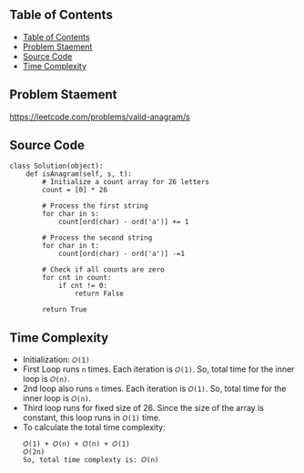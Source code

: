 ## Table of Contents
- [Table of Contents](#table-of-contents)
- [Problem Staement](#problem-staement)
- [Source Code](#source-code)
- [Time Complexity](#time-complexity)

## Problem Staement
https://leetcode.com/problems/valid-anagram/s

## Source Code
```
class Solution(object):
    def isAnagram(self, s, t):
        # Initialize a count array for 26 letters
        count = [0] * 26

        # Process the first string
        for char in s:
            count[ord(char) - ord('a')] += 1
            
        # Process the second string
        for char in t:
            count[ord(char) - ord('a')] -=1
            
        # Check if all counts are zero
        for cnt in count:
            if cnt != 0:
                return False
            
        return True
```
## Time Complexity
- Initialization: `𝑂(1)`
- First Loop runs `n` times. Each iteration is  `𝑂(1)`. So, total time for the inner loop is `𝑂(n)`.
- 2nd loop also runs `n` times. Each iteration is  `𝑂(1)`. So, total time for the inner loop is `𝑂(n)`.
- Third loop runs for fixed size of 26. Since the size of the array is constant, this loop runs in `𝑂(1)` time.
- To calculate the total time complexity:
    ```
    𝑂(1) + 𝑂(n) + 𝑂(n) + 𝑂(1)
    𝑂(2n)
    So, total time complexty is: 𝑂(n)
   ```
